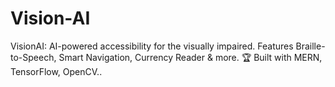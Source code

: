 # Vision-AI
VisionAI: AI-powered accessibility for the visually impaired. Features Braille-to-Speech, Smart Navigation, Currency Reader &amp; more. 🏆 Built with MERN, TensorFlow, OpenCV..
